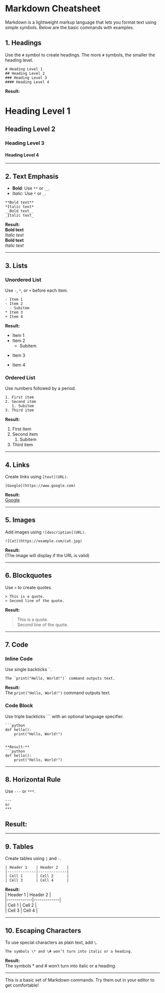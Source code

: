 # Markdown Cheatsheet

Markdown is a lightweight markup language that lets you format text using simple symbols. Below are the basic commands with examples.

## 1. Headings
Use the `#` symbol to create headings. The more `#` symbols, the smaller the heading level.

```
# Heading Level 1
## Heading Level 2
### Heading Level 3
#### Heading Level 4
```

**Result:**
# Heading Level 1
## Heading Level 2
### Heading Level 3
#### Heading Level 4

---

## 2. Text Emphasis
- **Bold**: Use `**` or `__`.
- *Italic*: Use `*` or `_`.

```
**Bold text**
*Italic text*
__Bold text__
_Italic text_
```

**Result:**  
**Bold text**  
*Italic text*  
__Bold text__  
_Italic text_

---

## 3. Lists
### Unordered List
Use `-`, `*`, or `+` before each item.

```
- Item 1
- Item 2
  - Subitem
* Item 3
+ Item 4
```

**Result:**
- Item 1
- Item 2
    - Subitem
* Item 3
+ Item 4

### Ordered List
Use numbers followed by a period.

```
1. First item
2. Second item
   1. Subitem
3. Third item
```

**Result:**
1. First item
2. Second item
    1. Subitem
3. Third item

---

## 4. Links
Create links using `[text](URL)`.

```
[Google](https://www.google.com)
```

**Result:**  
[Google](https://www.google.com)

---

## 5. Images
Add images using `![description](URL)`.

```
![Cat](https://example.com/cat.jpg)
```

**Result:**  
(The image will display if the URL is valid)

---

## 6. Blockquotes
Use `>` to create quotes.

```
> This is a quote.
> Second line of the quote.
```

**Result:**
> This is a quote.  
> Second line of the quote.

---

## 7. Code
### Inline Code
Use single backticks `` ` ``.

```
The `print("Hello, World!")` command outputs text.
```

**Result:**  
The `print("Hello, World!")` command outputs text.

### Code Block
Use triple backticks ``` with an optional language specifier.

```
```python
def hello():
    print("Hello, World!")
```
```

**Result:**  
```python
def hello():
    print("Hello, World!")
```

---

## 8. Horizontal Rule
Use `---` or `***`.

```
---
or
***
```

**Result:**
---

---

## 9. Tables
Create tables using `|` and `-`.

```
| Header 1    | Header 2    |
|-------------|-------------|
| Cell 1      | Cell 2      |
| Cell 3      | Cell 4      |
```

**Result:**  
| Header 1    | Header 2    |  
|-------------|-------------|  
| Cell 1      | Cell 2      |  
| Cell 3      | Cell 4      |

---

## 10. Escaping Characters
To use special characters as plain text, add `\`.

```
The symbols \* and \# won’t turn into italic or a heading.
```

**Result:**  
The symbols \* and \# won’t turn into italic or a heading.

---

This is a basic set of Markdown commands. Try them out in your editor to get comfortable!